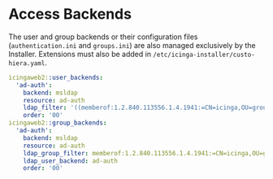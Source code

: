 # Access Backends

The user and group backends or their configuration files (`authentication.ini` and `groups.ini`) are also managed exclusively by the Installer. Extensions must also be added in `/etc/icinga-installer/custo-hiera.yaml`.

```yaml
icingaweb2::user_backends:
  'ad-auth':
    backend: msldap
    resource: ad-auth
    ldap_filter: '((memberof:1.2.840.113556.1.4.1941:=CN=icinga,OU=groups,DC=icinga,DC=com)(!(userAccountControl:1.2.840.113556.1.4.803:=2))'
    order: '00'
icingaweb2::group_backends:
  'ad-auth':
    backend: msldap 
    resource: ad-auth
    ldap_group_filter: memberof:1.2.840.113556.1.4.1941:=CN=icinga,OU=groups,DC=icinga,DC=com
    ldap_user_backend: ad-auth
    order: '00'
```
